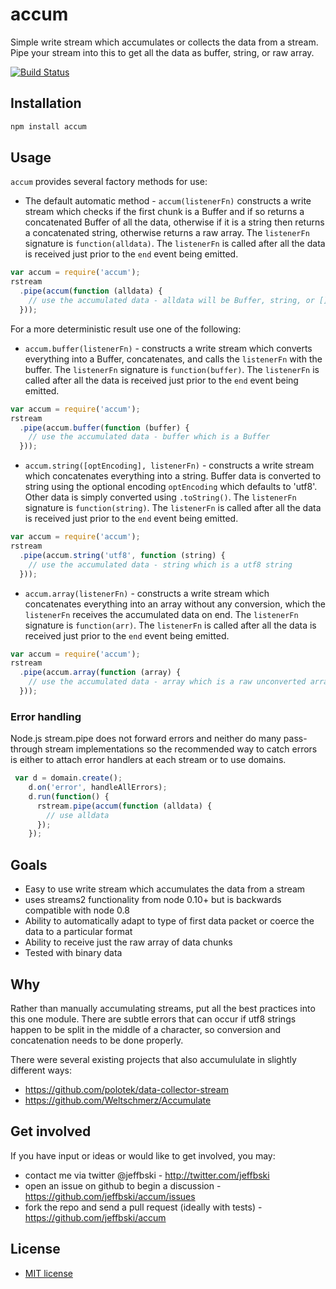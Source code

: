 # accum

Simple write stream which accumulates or collects the data from a stream. Pipe your stream into this to get all the data as buffer, string, or raw array.

[![Build Status](https://secure.travis-ci.org/jeffbski/accum.png?branch=master)](http://travis-ci.org/jeffbski/accum)

## Installation


```bash
npm install accum
```

## Usage

`accum` provides several factory methods for use:

 - The default automatic method - `accum(listenerFn)` constructs a write stream which checks if the first chunk is a Buffer and if so returns a concatenated Buffer of all the data, otherwise if it is a string then returns a concatenated string, otherwise returns a raw array. The `listenerFn` signature is `function(alldata)`. The `listenerFn` is called after all the data is received just prior to the `end` event being emitted.

```javascript
var accum = require('accum');
rstream
  .pipe(accum(function (alldata) {
    // use the accumulated data - alldata will be Buffer, string, or []
  }));
```

For a more deterministic result use one of the following:

 - `accum.buffer(listenerFn)` - constructs a write stream which converts everything into a Buffer, concatenates, and calls the `listenerFn` with the buffer. The `listenerFn` signature is `function(buffer)`. The `listenerFn` is called after all the data is received just prior to the `end` event being emitted.

```javascript
var accum = require('accum');
rstream
  .pipe(accum.buffer(function (buffer) {
    // use the accumulated data - buffer which is a Buffer
  }));
```

 - `accum.string([optEncoding], listenerFn)` - constructs a write stream which concatenates everything into a string. Buffer data is converted to string using the optional encoding `optEncoding` which defaults to 'utf8'. Other data is simply converted using `.toString()`. The `listenerFn` signature is `function(string)`. The `listenerFn` is called after all the data is received just prior to the `end` event being emitted.

```javascript
var accum = require('accum');
rstream
  .pipe(accum.string('utf8', function (string) {
    // use the accumulated data - string which is a utf8 string
  }));
```

 - `accum.array(listenerFn)` - constructs a write stream which concatenates everything into an array without any conversion, which the `listenerFn` receives the accumulated data on end. The `listenerFn` signature is `function(arr)`. The `listenerFn` is called after all the data is received just prior to the `end` event being emitted.

```javascript
var accum = require('accum');
rstream
  .pipe(accum.array(function (array) {
    // use the accumulated data - array which is a raw unconverted array of data chunks
  }));
```

### Error handling

Node.js stream.pipe does not forward errors and neither do many pass-through stream implementations so the recommended way to catch errors is either to attach error handlers at each stream or to use domains.

```javascript
 var d = domain.create();
    d.on('error', handleAllErrors);
    d.run(function() {
      rstream.pipe(accum(function (alldata) {
        // use alldata
      });
    });
```

## Goals

 - Easy to use write stream which accumulates the data from a stream
 - uses streams2 functionality from node 0.10+ but is backwards compatible with node 0.8
 - Ability to automatically adapt to type of first data packet or coerce the data to a particular format
 - Ability to receive just the raw array of data chunks
 - Tested with binary data

## Why

Rather than manually accumulating streams, put all the best practices into this one module. There are subtle errors that can occur if utf8 strings happen to be split in the middle of a character, so conversion and concatenation needs to be done properly.

There were several existing projects that also accumululate in slightly different ways:

 - https://github.com/polotek/data-collector-stream
 - https://github.com/Weltschmerz/Accumulate

## Get involved

If you have input or ideas or would like to get involved, you may:

 - contact me via twitter @jeffbski  - <http://twitter.com/jeffbski>
 - open an issue on github to begin a discussion - <https://github.com/jeffbski/accum/issues>
 - fork the repo and send a pull request (ideally with tests) - <https://github.com/jeffbski/accum>

## License

 - [MIT license](http://github.com/jeffbski/accum/raw/master/LICENSE)

